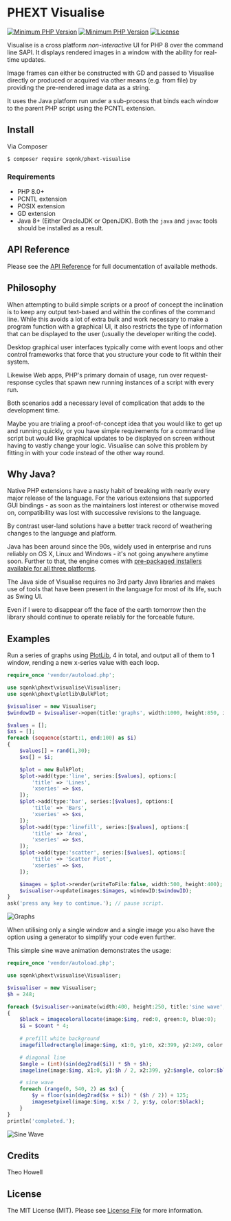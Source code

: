 # PHEXT Visualise

[![Minimum PHP Version](https://img.shields.io/badge/php-%3E%3D%208.0-8892BF.svg)](https://php.net/) [![Minimum PHP Version](https://img.shields.io/badge/java-%3E%3D%208-8892BF.svg)](https://adoptopenjdk.net) [![License](https://sqonk.com/opensource/license.svg)](license.txt)

Visualise is a cross platform *non-interactive* UI for PHP 8 over the command line SAPI. It displays rendered images in a window with the ability for real-time updates.

Image frames can either be constructed with GD and passed to Visualise directly or produced or acquired via other means (e.g. from file) by providing the pre-rendered image data as a string.

It uses the Java platform run under a sub-process that binds each window to the parent PHP script using the PCNTL extension.

## Install

Via Composer

``` bash
$ composer require sqonk/phext-visualise
```



### Requirements 

- PHP 8.0+
- PCNTL extension
- POSIX extension
- GD extension
- Java 8+ (Either OracleJDK or OpenJDK). Both the `java` and `javac` tools should be installed as a result.



API Reference
------------

Please see the [API Reference](docs/api/index.md) for full documentation of available methods.



## Philosophy

When attempting to build simple scripts or a proof of concept the inclination is to keep any output text-based and within the confines of the command line. While this avoids a lot of extra bulk and work necessary to make a program function with a graphical UI, it also restricts the type of information that can be displayed to the user (usually the developer writing the code).

Desktop graphical user interfaces typically come with event loops and other control frameworks that force that you structure your code to fit within their system.

Likewise Web apps, PHP's primary domain of usage, run over request-response cycles that spawn new running instances of a script with every run. 

Both scenarios add a necessary level of complication that adds to the development time.

Maybe you are trialing a proof-of-concept idea that you would like to get up and running quickly, or you have simple requirements for a command line script but would like graphical updates to be displayed on screen without having to vastly change your logic. Visualise can solve this problem by fitting in with your code instead of the other way round.

## Why Java?

Native PHP extensions have a nasty habit of breaking with nearly every major release of the language. For the various extensions that supported GUI bindings - as soon as the maintainers lost interest or otherwise moved on, compatibility was lost with successive revisions to the language.

By contrast user-land solutions have a better track record of weathering changes to the language and platform.

Java has been around since the 90s, widely used in enterprise and runs reliably on OS X, Linux and Windows - it's not going anywhere anytime soon. Further to that, the engine comes with [pre-packaged installers available for all three platforms](https://adoptopenjdk.net).

The Java side of Visualise requires no 3rd party Java libraries and makes use of tools that have been present in the language for most of its life, such as Swing UI.

Even if I were to disappear off the face of the earth tomorrow then the library should continue to operate reliably for the forceable future.



## Examples

Run a series of graphs using [PlotLib](https://github.com/sqonk/phext-plotlib), 4 in total, and output all of them to 1 window, rending a new x-series value with each loop.

```php
require_once 'vendor/autoload.php';

use sqonk\phext\visualise\Visualiser;
use sqonk\phext\plotlib\BulkPlot;

$visualiser = new Visualiser;
$windowID = $visualiser->open(title:'graphs', width:1000, height:850, imageCount:4, posX:20, posY:25);

$values = [];
$xs = [];
foreach (sequence(start:1, end:100) as $i)
{
    $values[] = rand(1,30);
    $xs[] = $i;

    $plot = new BulkPlot;
    $plot->add(type:'line', series:[$values], options:[
        'title' => 'Lines',
        'xseries' => $xs,
    ]);
    $plot->add(type:'bar', series:[$values], options:[
        'title' => 'Bars',
        'xseries' => $xs,
    ]);
    $plot->add(type:'linefill', series:[$values], options:[
        'title' => 'Area',
        'xseries' => $xs,
    ]);
    $plot->add(type:'scatter', series:[$values], options:[
        'title' => 'Scatter Plot',
        'xseries' => $xs,
    ]);

    $images = $plot->render(writeToFile:false, width:500, height:400);
    $visualiser->update(images:$images, windowID:$windowID);
}
ask('press any key to continue.'); // pause script.
```

![Graphs](/Users/sqonk/Projects/other/phpext/visualise/examples/graphs.gif)



When utilising only a single window and a single image you also have the option using a generator to simplify your code even further.

This simple sine wave animation demonstrates the usage:

```php
require_once 'vendor/autoload.php';

use sqonk\phext\visualise\Visualiser;

$visualiser = new Visualiser;
$h = 248;

foreach ($visualiser->animate(width:400, height:250, title:'sine wave', frames:1000) as $count => $img)
{
    $black = imagecolorallocate(image:$img, red:0, green:0, blue:0);
    $i = $count * 4;
    
    # prefill white background
    imagefilledrectangle(image:$img, x1:0, y1:0, x2:399, y2:249, color:imagecolorallocate($img, 255,255,255));

    # diagonal line
    $angle = (int)(sin(deg2rad($i)) * $h + $h);
    imageline(image:$img, x1:0, y1:$h / 2, x2:399, y2:$angle, color:$black);

    # sine wave
    foreach (range(0, 540, 2) as $x) {
        $y = floor(sin(deg2rad($x + $i)) * ($h / 2)) + 125;
        imagesetpixel(image:$img, x:$x / 2, y:$y, color:$black);
    }
}
println('completed.');
```

![Sine Wave](/Users/sqonk/Projects/other/phpext/visualise/examples/sine.gif)



## Credits

Theo Howell



## License

The MIT License (MIT). Please see [License File](license.txt) for more information.